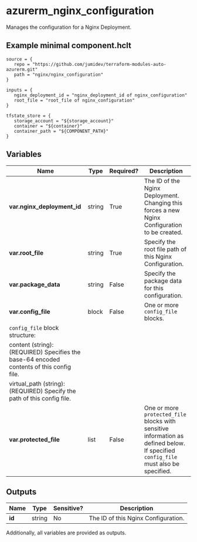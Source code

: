 # azurerm_nginx_configuration

Manages the configuration for a Nginx Deployment.

## Example minimal component.hclt

```hcl
source = {
   repo = "https://github.com/jumidev/terraform-modules-auto-azurerm.git" 
   path = "nginx/nginx_configuration" 
}

inputs = {
   nginx_deployment_id = "nginx_deployment_id of nginx_configuration" 
   root_file = "root_file of nginx_configuration" 
}

tfstate_store = {
   storage_account = "${storage_account}" 
   container = "${container}" 
   container_path = "${COMPONENT_PATH}" 
}

```

## Variables

| Name | Type | Required? |  Description |
| ---- | ---- | --------- |  ----------- |
| **var.nginx_deployment_id** | string | True | The ID of the Nginx Deployment. Changing this forces a new Nginx Configuration to be created. | 
| **var.root_file** | string | True | Specify the root file path of this Nginx Configuration. | 
| **var.package_data** | string | False | Specify the package data for this configuration. | 
| **var.config_file** | block | False | One or more `config_file` blocks. | 
| `config_file` block structure: || 
|   content (string): (REQUIRED) Specifies the base-64 encoded contents of this config file. ||
|   virtual_path (string): (REQUIRED) Specify the path of this config file. ||
| **var.protected_file** | list | False | One or more `protected_file` blocks with sensitive information as defined below. If specified `config_file` must also be specified. | 



## Outputs

| Name | Type | Sensitive? | Description |
| ---- | ---- | --------- | --------- |
| **id** | string | No  | The ID of this Nginx Configuration. | 

Additionally, all variables are provided as outputs.
